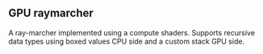 ## GPU raymarcher

A ray-marcher implemented using a compute shaders.
Supports recursive data types using boxed values CPU side and a custom stack GPU side.
